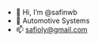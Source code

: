 - 👋 Hi, I’m @safinwb
- 🚗 Automotive Systems
- 📫 safioly@gmail.com

<!---
safinwb/safinwb is a ✨ special ✨ repository because its `README.md` (this file) appears on your GitHub profile.
You can click the Preview link to take a look at your changes.
--->
